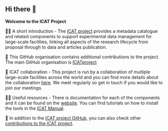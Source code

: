 ## Hi there 👋

**Welcome to the ICAT Project**

🙋‍♀️ A short introduction - The [ICAT project](https://icatproject.org/) provides a metadata catalogue and related components to support experimental data management for large-scale facilities, linking all aspects of the research lifecycle from proposal through to data and articles publication.

🍿 This GitHub organisation contains additional contributions to the project. The main GitHub organisation is [ICATproject](https://github.com/icatproject/.)

🌈 ICAT collaboration - This project is run by a collaboration of multiple large-scale facilities across the world and you can find more details about the collaboration [here](https://icatproject.org/collaboration). We meet regularly so get in touch if you would like to join our meetings. 

👩‍💻 Useful resources - There is documentation for each of the components and it can be found on the [website](https://icatproject.org/user-documentation). You can find tutorials on how to install the tools in the [ICAT Manual](https://github.com/icatproject/icat.manual/tree/master/tutorials).

🧙 In addition to the [ICAT project GitHub](https://github.com/icatproject/), you can also check other [contributions to the ICAT project](https://github.com/icatproject-contrib).


